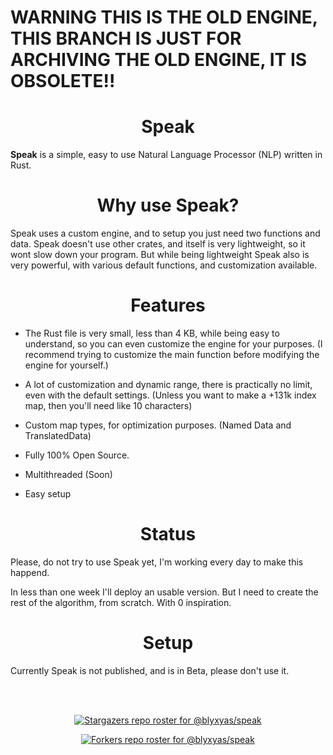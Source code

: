 <h1> WARNING
THIS IS THE OLD ENGINE, THIS BRANCH IS JUST FOR ARCHIVING THE OLD ENGINE, IT IS OBSOLETE!!

</h1>

<h1 align=center>Speak</h1>

**Speak** is a simple, easy to use Natural Language Processor (NLP) written in Rust.

<h1 align=center>Why use Speak?</h1>
Speak uses a custom engine, and to setup you just need two functions and data.
Speak doesn't use other crates, and itself is very lightweight, so it wont slow down your program. But while being lightweight Speak also is very powerful, with various default functions, and customization available.

<h1 align=center>Features</h1>

* The Rust file is very small, less than 4 KB, while being easy to understand, so you can even customize the engine for your purposes. (I recommend trying to customize the main function before modifying the engine for yourself.)

* A lot of customization and dynamic range, there is practically no limit, even with the default settings. (Unless you want to make a +131k index map, then you'll need like 10 characters)

* Custom map types, for optimization purposes. (Named Data and TranslatedData)
* Fully 100% Open Source.

* Multithreaded (Soon)
* Easy setup

<h1 align=center>Status</h1>
Please, do not try to use Speak yet, I'm working every day to make this happend.

In less than one week I'll deploy an usable version. But I need to create the rest of the algorithm, from scratch. With 0 inspiration.

<h1 align=center>Setup</h1>
Currently Speak is not published, and is in Beta, please don't use it.

<br><br>

<div align=center>

[![Stargazers repo roster for @blyxyas/speak](https://reporoster.com/stars/blyxyas/speak)](https://github.com/blyxyas/speak/stargazers)

[![Forkers repo roster for @blyxyas/speak](https://reporoster.com/forks/blyxyas/speak)](https://github.com/blyxyas/speak/network/members)

</div>

